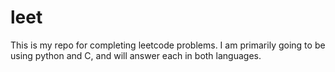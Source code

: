 # leet

This is my repo for completing leetcode problems. I am primarily going to be using python and C, and will answer each in both languages. 
